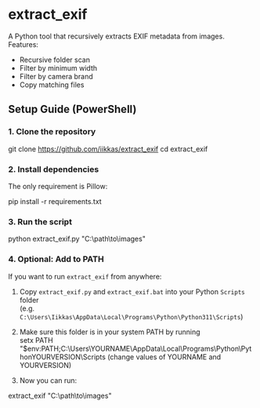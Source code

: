 # extract_exif
A Python tool that recursively extracts EXIF metadata from images.  
Features:
- Recursive folder scan  
- Filter by minimum width  
- Filter by camera brand  
- Copy matching files

## Setup Guide (PowerShell)

### 1. Clone the repository
git clone https://github.com/iikkas/extract_exif
cd extract_exif

### 2. Install dependencies
The only requirement is Pillow:

pip install -r requirements.txt

### 3. Run the script
python extract_exif.py "C:\path\to\images"

### 4. Optional: Add to PATH
If you want to run `extract_exif` from anywhere:
1. Copy `extract_exif.py` and  `extract_exif.bat` into your Python `Scripts` folder  
   (e.g. `C:\Users\Iikkas\AppData\Local\Programs\Python\Python311\Scripts`)  
2. Make sure this folder is in your system PATH by running  
setx PATH "$env:PATH;C:\Users\YOURNAME\AppData\Local\Programs\Python\PythonYOURVERSION\Scripts
(change values of YOURNAME and YOURVERSION)

4. Now you can run:

extract_exif "C:\path\to\images"
